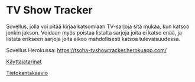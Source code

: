 # TV Show Tracker

Sovellus, jolla voi pitää kirjaa katsomiaan TV-sarjoja sitä mukaa, kun katsoo jonkin jakson. Voidaan myös poistaa listalta sarjoja joita ei katso enää, ja listata erikseen sarjoja joita aikoo mahdollisesti katsoa tulevaisuudessa.

Sovellus Herokussa: https://tsoha-tvshowtracker.herokuapp.com/

[Käyttäjätarinat](https://github.com/joonaoko/tvshowtracker/blob/master/documentation/userstories.md)

[Tietokantakaavio](https://github.com/joonaoko/tvshowtracker/blob/master/documentation/databasediagram.md)